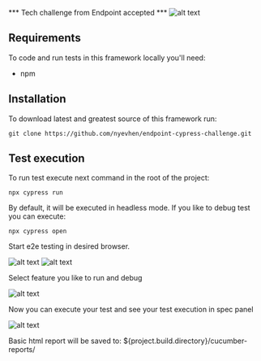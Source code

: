 *** Tech challenge from Endpoint accepted ***
![alt text](https://github.com/nyevhen/endpoint-cypress-challenge/blob/main/Screenshot%202024-06-16%20at%203.11.21%E2%80%AFPM.png)


## Requirements
To code and run tests in this framework locally you'll need:
- npm

## Installation
To download latest and greatest source of this framework run:

```git clone https://github.com/nyevhen/endpoint-cypress-challenge.git```


## Test execution
To run test execute next command in the root of the project:

```npx cypress run```

By default, it will be executed in headless mode.
If you like to debug test you can execute:

```npx cypress open```

Start e2e testing in desired browser.

![alt text](https://github.com/nyevhen/endpoint-cypress-challenge/blob/main/e2e.png)
![alt text](https://github.com/nyevhen/endpoint-cypress-challenge/blob/main/start.png)

Select feature you like to run and debug

![alt text](https://github.com/nyevhen/endpoint-cypress-challenge/blob/main/feat.png)

Now you can execute your test and see your test execution in spec panel

![alt text](https://github.com/nyevhen/endpoint-cypress-challenge/blob/main/spec.png)

Basic html report will be saved to:
${project.build.directory}/cucumber-reports/